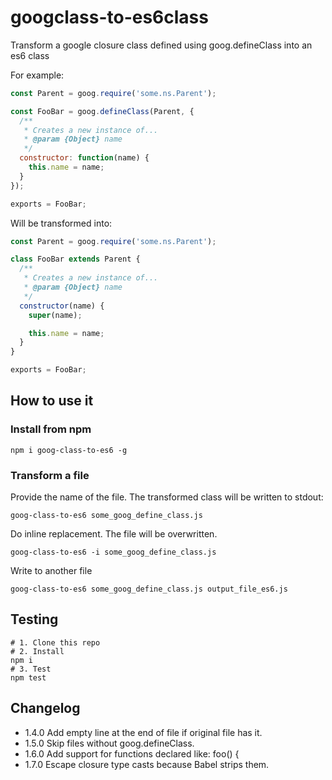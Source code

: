 # googclass-to-es6class

Transform a google closure class defined using goog.defineClass into an es6 class

For example:

```javascript
const Parent = goog.require('some.ns.Parent');

const FooBar = goog.defineClass(Parent, {
  /**
   * Creates a new instance of...
   * @param {Object} name
   */
  constructor: function(name) {
    this.name = name;
  }
});

exports = FooBar;
```

Will be transformed into:

```javascript
const Parent = goog.require('some.ns.Parent');

class FooBar extends Parent {
  /**
   * Creates a new instance of...
   * @param {Object} name
   */
  constructor(name) {
    super(name);

    this.name = name;
  }
}

exports = FooBar;
```

## How to use it

### Install from npm

```shell
npm i goog-class-to-es6 -g
```

### Transform a file

Provide the name of the file. The transformed class will be written to stdout:

```shell
goog-class-to-es6 some_goog_define_class.js
```

Do inline replacement. The file will be overwritten.

```shell
goog-class-to-es6 -i some_goog_define_class.js
```

Write to another file

```shell
goog-class-to-es6 some_goog_define_class.js output_file_es6.js
```

## Testing

```shell
# 1. Clone this repo
# 2. Install
npm i
# 3. Test
npm test
```

## Changelog

* 1.4.0 Add empty line at the end of file if original file has it.
* 1.5.0 Skip files without goog.defineClass.
* 1.6.0 Add support for functions declared like: foo() {
* 1.7.0 Escape closure type casts because Babel strips them.
